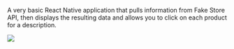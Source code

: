 A very basic React Native application that pulls information from Fake Store API, then displays the resulting data and allows you to click on each product for a description.


![](https://github.com/sterling-holt/sample-app/raw/main/Simulator%20Screen%20Recording%20-%20iPhone%2014%20-%202023-01-13%20at%2000.05.59.gif)
